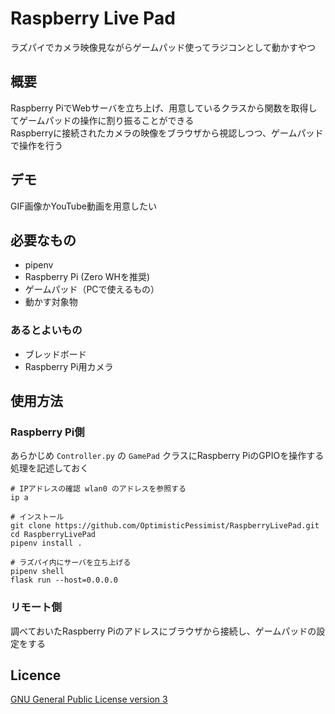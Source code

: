 # Raspberry Live Pad
ラズパイでカメラ映像見ながらゲームパッド使ってラジコンとして動かすやつ

## 概要
Raspberry PiでWebサーバを立ち上げ、用意しているクラスから関数を取得してゲームパッドの操作に割り振ることができる  
Raspberryに接続されたカメラの映像をブラウザから視認しつつ、ゲームパッドで操作を行う  

## デモ
GIF画像かYouTube動画を用意したい

## 必要なもの
- pipenv
- Raspberry Pi (Zero WHを推奨)
- ゲームパッド（PCで使えるもの）
- 動かす対象物

### あるとよいもの
- ブレッドボード
- Raspberry Pi用カメラ

## 使用方法
### Raspberry Pi側
あらかじめ `Controller.py` の `GamePad` クラスにRaspberry PiのGPIOを操作する処理を記述しておく

```shell script
# IPアドレスの確認 wlan0 のアドレスを参照する
ip a

# インストール
git clone https://github.com/OptimisticPessimist/RaspberryLivePad.git
cd RaspberryLivePad
pipenv install .

# ラズパイ内にサーバを立ち上げる
pipenv shell
flask run --host=0.0.0.0
```

### リモート側
調べておいたRaspberry Piのアドレスにブラウザから接続し、ゲームパッドの設定をする

## Licence
[GNU General Public License version 3](https://opensource.org/licenses/GPL-3.0)